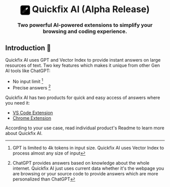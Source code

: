 <h1 align="center"><img align="center" height="30" src="vscode-extension/assets/icon.png"> Quickfix AI (Alpha Release)</h1>

<h3 align="center">Two powerful AI-powered extensions to simplify your browsing and coding experience.</h3>

## Introduction 👋

Quickfix AI uses GPT and Vector Index to provide instant answers on large resources of text. Two key features which makes it unique from other Gen AI tools like ChatGPT:
- No input limit [^1]
- Precise answers [^2]

Quickfix AI has two products for quick and easy access of answers where you need it:
- [VS Code Extension](vscode-extension/README.md)
- [Chrome Extension](chrome-extension/README.md)

According to your use case, read individual product's Readme to learn more about Quickfix AI.

[^1]: GPT is limited to 4k tokens in input size. Quickfix AI uses Vector Index to process almost any size of input
[^2]: ChatGPT provides answers based on knowledge about the whole internet. Quickfix AI just uses current data whether it's the webpage you are browsing or your source code to provide answers which are more personalized than ChatGPT